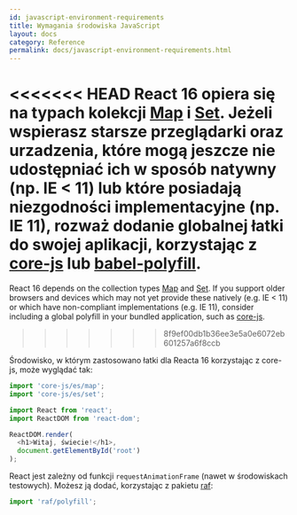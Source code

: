 ```yaml
---
id: javascript-environment-requirements
title: Wymagania środowiska JavaScript
layout: docs
category: Reference
permalink: docs/javascript-environment-requirements.html
---
```


<<<<<<< HEAD
React 16 opiera się na typach kolekcji [Map](https://developer.mozilla.org/en-US/docs/Web/JavaScript/Reference/Global_Objects/Map) i [Set](https://developer.mozilla.org/en-US/docs/Web/JavaScript/Reference/Global_Objects/Set). Jeżeli wspierasz starsze przeglądarki oraz urzadzenia, które mogą jeszcze nie udostępniać ich w sposób natywny (np. IE < 11) lub które posiadają niezgodności implementacyjne (np. IE 11), rozważ dodanie globalnej łatki do swojej aplikacji, korzystając z [core-js](https://github.com/zloirock/core-js) lub [babel-polyfill](https://babeljs.io/docs/usage/polyfill/).
=======
React 16 depends on the collection types [Map](https://developer.mozilla.org/en-US/docs/Web/JavaScript/Reference/Global_Objects/Map) and [Set](https://developer.mozilla.org/en-US/docs/Web/JavaScript/Reference/Global_Objects/Set). If you support older browsers and devices which may not yet provide these natively (e.g. IE < 11) or which have non-compliant implementations (e.g. IE 11), consider including a global polyfill in your bundled application, such as [core-js](https://github.com/zloirock/core-js).
>>>>>>> 8f9ef00db1b36ee3e5a0e6072eb601257a6f8ccb

Środowisko, w którym zastosowano łatki dla Reacta 16 korzystając z core-js, może wyglądać tak:

```js
import 'core-js/es/map';
import 'core-js/es/set';

import React from 'react';
import ReactDOM from 'react-dom';

ReactDOM.render(
  <h1>Witaj, świecie!</h1>,
  document.getElementById('root')
);
```

React jest zależny od funkcji `requestAnimationFrame` (nawet w środowiskach testowych).
Możesz ją dodać, korzystając z pakietu [raf](https://www.npmjs.com/package/raf):

```js
import 'raf/polyfill';
```

